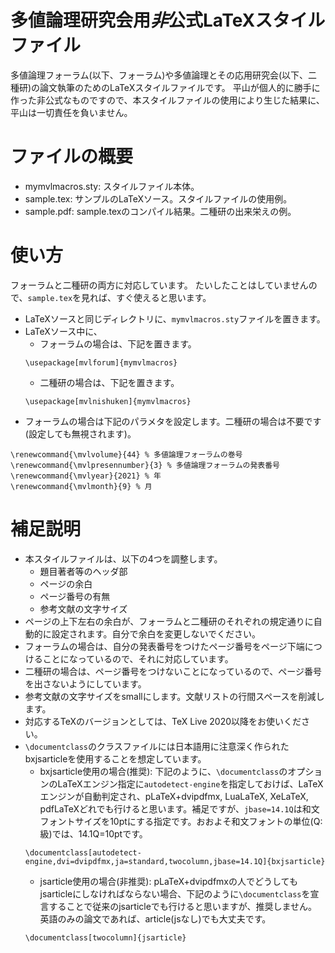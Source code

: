 # 多値論理研究会用*非*公式LaTeXスタイルファイル

多値論理フォーラム(以下、フォーラム)や多値論理とその応用研究会(以下、二種研)の論文執筆のためのLaTeXスタイルファイルです。
平山が個人的に勝手に作った非公式なものですので、本スタイルファイルの使用により生じた結果に、平山は一切責任を負いません。

# ファイルの概要

- mymvlmacros.sty: スタイルファイル本体。
- sample.tex: サンプルのLaTeXソース。スタイルファイルの使用例。
- sample.pdf: sample.texのコンパイル結果。二種研の出来栄えの例。

# 使い方

フォーラムと二種研の両方に対応しています。
たいしたことはしていませんので、`sample.tex`を見れば、すぐ使えると思います。

- LaTeXソースと同じディレクトリに、`mymvlmacros.sty`ファイルを置きます。
- LaTeXソース中に、
  - フォーラムの場合は、下記を置きます。
  ```
  \usepackage[mvlforum]{mymvlmacros}
  ```
  - 二種研の場合は、下記を置きます。
  ```
  \usepackage[mvlnishuken]{mymvlmacros}
  ```
- フォーラムの場合は下記のパラメタを設定します。二種研の場合は不要です(設定しても無視されます)。
```
\renewcommand{\mvlvolume}{44} % 多値論理フォーラムの巻号
\renewcommand{\mvlpresennumber}{3} % 多値論理フォーラムの発表番号
\renewcommand{\mvlyear}{2021} % 年
\renewcommand{\mvlmonth}{9} % 月
```

# 補足説明

- 本スタイルファイルは、以下の4つを調整します。
  - 題目著者等のヘッダ部
  - ページの余白
  - ページ番号の有無
  - 参考文献の文字サイズ
- ページの上下左右の余白が、フォーラムと二種研のそれぞれの規定通りに自動的に設定されます。自分で余白を変更しないでください。
- フォーラムの場合は、自分の発表番号をつけたページ番号をページ下端につけることになっているので、それに対応しています。
- 二種研の場合は、ページ番号をつけないことになっているので、ページ番号を出さないようにしています。
- 参考文献の文字サイズをsmallにします。文献リストの行間スペースを削減します。
- 対応するTeXのバージョンとしては、TeX Live 2020以降をお使いください。
- `\documentclass`のクラスファイルには日本語用に注意深く作られたbxjsarticleを使用することを想定しています。
  - bxjsarticle使用の場合(推奨): 下記のように、`\documentclass`のオプションのLaTeXエンジン指定に`autodetect-engine`を指定しておけば、LaTeXエンジンが自動判定され、pLaTeX+dvipdfmx, LuaLaTeX, XeLaTeX, pdfLaTeXどれでも行けると思います。補足ですが、`jbase=14.1Q`は和文フォントサイズを10ptにする指定です。おおよそ和文フォントの単位(Q:級)では、14.1Q=10ptです。
  ```
  \documentclass[autodetect-engine,dvi=dvipdfmx,ja=standard,twocolumn,jbase=14.1Q]{bxjsarticle}
  ```
  - jsarticle使用の場合(非推奨): pLaTeX+dvipdfmxの人でどうしてもjsarticleにしなければならない場合、下記のように`\documentclass`を宣言することで従来のjsarticleでも行けると思いますが、推奨しません。英語のみの論文であれば、article(jsなし)でも大丈夫です。
  ```
  \documentclass[twocolumn]{jsarticle}
  ```

